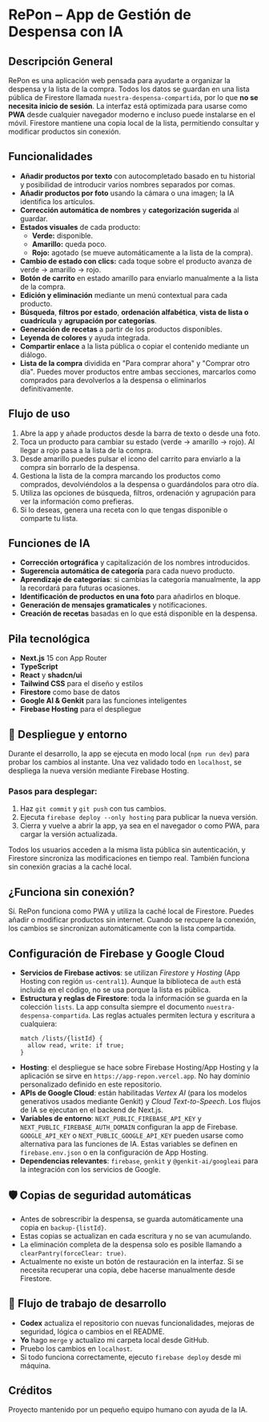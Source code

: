 # RePon – App de Gestión de Despensa con IA

## Descripción General
RePon es una aplicación web pensada para ayudarte a organizar la despensa y la lista de la compra. Todos los datos se guardan en una lista pública de Firestore llamada `nuestra-despensa-compartida`, por lo que **no se necesita inicio de sesión**. La interfaz está optimizada para usarse como **PWA** desde cualquier navegador moderno e incluso puede instalarse en el móvil. Firestore mantiene una copia local de la lista, permitiendo consultar y modificar productos sin conexión.

## Funcionalidades
- **Añadir productos por texto** con autocompletado basado en tu historial y posibilidad de introducir varios nombres separados por comas.
- **Añadir productos por foto** usando la cámara o una imagen; la IA identifica los artículos.
- **Corrección automática de nombres** y **categorización sugerida** al guardar.
- **Estados visuales** de cada producto:
  - **Verde:** disponible.
  - **Amarillo:** queda poco.
  - **Rojo:** agotado (se mueve automáticamente a la lista de la compra).
- **Cambio de estado con clics:** cada toque sobre el producto avanza de verde → amarillo → rojo.
- **Botón de carrito** en estado amarillo para enviarlo manualmente a la lista de la compra.
- **Edición y eliminación** mediante un menú contextual para cada producto.
- **Búsqueda**, **filtros por estado**, **ordenación alfabética**, **vista de lista o cuadrícula** y **agrupación por categorías**.
- **Generación de recetas** a partir de los productos disponibles.
- **Leyenda de colores** y ayuda integrada.
- **Compartir enlace** a la lista pública o copiar el contenido mediante un diálogo.
- **Lista de la compra** dividida en "Para comprar ahora" y "Comprar otro día". Puedes mover productos entre ambas secciones, marcarlos como comprados para devolverlos a la despensa o eliminarlos definitivamente.

## Flujo de uso
1. Abre la app y añade productos desde la barra de texto o desde una foto.
2. Toca un producto para cambiar su estado (verde → amarillo → rojo). Al llegar a rojo pasa a la lista de la compra.
3. Desde amarillo puedes pulsar el icono del carrito para enviarlo a la compra sin borrarlo de la despensa.
4. Gestiona la lista de la compra marcando los productos como comprados, devolviéndolos a la despensa o guardándolos para otro día.
5. Utiliza las opciones de búsqueda, filtros, ordenación y agrupación para ver la información como prefieras.
6. Si lo deseas, genera una receta con lo que tengas disponible o comparte tu lista.

## Funciones de IA
- **Corrección ortográfica** y capitalización de los nombres introducidos.
- **Sugerencia automática de categoría** para cada nuevo producto.
- **Aprendizaje de categorías**: si cambias la categoría manualmente, la app la recordará para futuras ocasiones.
- **Identificación de productos en una foto** para añadirlos en bloque.
- **Generación de mensajes gramaticales** y notificaciones.
- **Creación de recetas** basadas en lo que está disponible en la despensa.

## Pila tecnológica
- **Next.js** 15 con App Router
- **TypeScript**
- **React** y **shadcn/ui**
- **Tailwind CSS** para el diseño y estilos
- **Firestore** como base de datos
- **Google AI & Genkit** para las funciones inteligentes
- **Firebase Hosting** para el despliegue

## 🧪 Despliegue y entorno

Durante el desarrollo, la app se ejecuta en modo local (`npm run dev`) para probar los cambios al instante. Una vez validado todo en `localhost`, se despliega la nueva versión mediante Firebase Hosting.

### Pasos para desplegar:
1. Haz `git commit` y `git push` con tus cambios.
2. Ejecuta `firebase deploy --only hosting` para publicar la nueva versión.
3. Cierra y vuelve a abrir la app, ya sea en el navegador o como PWA, para cargar la versión actualizada.

Todos los usuarios acceden a la misma lista pública sin autenticación, y Firestore sincroniza las modificaciones en tiempo real. También funciona sin conexión gracias a la caché local.

## ¿Funciona sin conexión?

Sí. RePon funciona como PWA y utiliza la caché local de Firestore.
Puedes añadir o modificar productos sin internet.
Cuando se recupere la conexión, los cambios se sincronizan automáticamente con la lista compartida.

## Configuración de Firebase y Google Cloud
- **Servicios de Firebase activos**: se utilizan *Firestore* y *Hosting* (App Hosting con región `us-central1`). Aunque la biblioteca de `auth` está incluida en el código, no se usa porque la lista es pública.
- **Estructura y reglas de Firestore**: toda la información se guarda en la colección `lists`. La app consulta siempre el documento `nuestra-despensa-compartida`. Las reglas actuales permiten lectura y escritura a cualquiera:
  ```
  match /lists/{listId} {
    allow read, write: if true;
  }
  ```
- **Hosting**: el despliegue se hace sobre Firebase Hosting/App Hosting y la aplicación se sirve en `https://app-repon.vercel.app`. No hay dominio personalizado definido en este repositorio.
- **APIs de Google Cloud**: están habilitadas *Vertex AI* (para los modelos generativos usados mediante Genkit) y *Cloud Text-to-Speech*. Los flujos de IA se ejecutan en el backend de Next.js.
- **Variables de entorno**: `NEXT_PUBLIC_FIREBASE_API_KEY` y `NEXT_PUBLIC_FIREBASE_AUTH_DOMAIN` configuran la app de Firebase. `GOOGLE_API_KEY` o `NEXT_PUBLIC_GOOGLE_API_KEY` pueden usarse como alternativa para las funciones de IA. Estas variables se definen en `firebase.env.json` o en la configuración de App Hosting.
- **Dependencias relevantes**: `firebase`, `genkit` y `@genkit-ai/googleai` para la integración con los servicios de Google.

## 🛡️ Copias de seguridad automáticas
- Antes de sobrescribir la despensa, se guarda automáticamente una copia en `backup-{listId}`.
- Estas copias se actualizan en cada escritura y no se van acumulando.
- La eliminación completa de la despensa solo es posible llamando a `clearPantry(forceClear: true)`.
- Actualmente no existe un botón de restauración en la interfaz. Si se necesita recuperar una copia, debe hacerse manualmente desde Firestore.

## 🧪 Flujo de trabajo de desarrollo
- **Codex** actualiza el repositorio con nuevas funcionalidades, mejoras de seguridad, lógica o cambios en el README.
- **Yo** hago `merge` y actualizo mi carpeta local desde GitHub.
- Pruebo los cambios en `localhost`.
- Si todo funciona correctamente, ejecuto `firebase deploy` desde mi máquina.

## Créditos
Proyecto mantenido por un pequeño equipo humano con ayuda de la IA.
